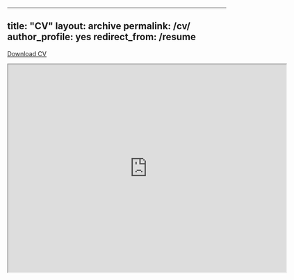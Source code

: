
---
title: "CV"
layout: archive
permalink: /cv/
author_profile: yes
redirect_from: /resume
---

<u><a href="{{ site.baseurl }}/Users/danifreund/Desktop/Research/hungryslug.github.io/files/Freund_CV-2.pdf">Download CV</a></u>
<br/>
<iframe src="https://drive.google.com/file/d/10OHiH7irS9BwsZb9GBRwovh_tfUYfclw/preview" width="640" height="480" allow="autoplay"></iframe>